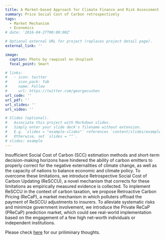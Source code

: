 ```yaml
---
title: A Market-based Approach for Climate Finance and Risk Assessment
summary: Price Social Cost of Carbon retrospectively
tags:
  - Market Mechanism
  - Economics
# date: '2016-04-27T00:00:00Z'

# Optional external URL for project (replaces project detail page).
external_link: ''

image:
  caption: Photo by rawpixel on Unsplash
  focal_point: Smart

# links:
#   - icon: twitter
#     icon_pack: fab
#     name: Follow
#     url: https://twitter.com/georgecushen
url_code: ''
url_pdf: ''
url_slides: ''
url_video: ''

# Slides (optional).
#   Associate this project with Markdown slides.
#   Simply enter your slide deck's filename without extension.
#   E.g. `slides = "example-slides"` references `content/slides/example-slides.md`.
#   Otherwise, set `slides = ""`.
# slides: example
---
```


Insufficient Social Cost of Carbon (SCC) estimation methods and short-term decision-making horizons have hindered the ability of carbon emitters to properly correct for the negative externalities of climate change, as well as the capacity of nations to balance economic and climate policy. To overcome these limitations, we introduce Retrospective Social Cost of Carbon Updating (ReSCCU), a novel mechanism that corrects for these limitations as empirically measured evidence is collected. To implement ReSCCU in the context of carbon taxation, we propose Retroactive Carbon Pricing (ReCaP), a market mechanism in which polluters offload the payment of ReSCCU adjustments to insurers. To alleviate systematic risks and minimize government involvement, we introduce the Private ReCaP (PReCaP) prediction market, which could see real-world implementation based on the engagement of a few high net-worth individuals or independent institutions.

Please check [here](https://arxiv.org/abs/2205.00666) for our priliminary thoughts.